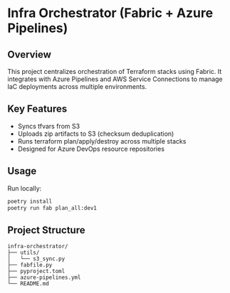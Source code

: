 # Infra Orchestrator (Fabric + Azure Pipelines)

## Overview
This project centralizes orchestration of Terraform stacks using Fabric.
It integrates with Azure Pipelines and AWS Service Connections to manage IaC deployments across multiple environments.

## Key Features
- Syncs tfvars from S3
- Uploads zip artifacts to S3 (checksum deduplication)
- Runs terraform plan/apply/destroy across multiple stacks
- Designed for Azure DevOps resource repositories

## Usage
Run locally:
```bash
poetry install
poetry run fab plan_all:dev1
```


## Project Structure

```
infra-orchestrator/
├── utils/
│   └── s3_sync.py
├── fabfile.py
├── pyproject.toml
├── azure-pipelines.yml
└── README.md


```







